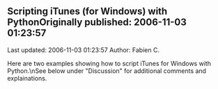 ## Scripting iTunes (for Windows) with PythonOriginally published: 2006-11-03 01:23:57 
Last updated: 2006-11-03 01:23:57 
Author: Fabien C. 
 
Here are two examples showing how to script iTunes for Windows with Python.\nSee below under "Discussion" for additional comments and explainations.
